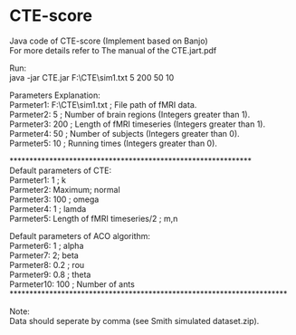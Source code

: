 # CTE-score
Java code of CTE-score (Implement based on Banjo)<br>
For more details refer to The manual of the CTE.jart.pdf <br>

Run:<br>
java -jar CTE.jar F:\\CTE\\sim1.txt 5 200 50 10 <br>


Parameters Explanation:<br>
Parmeter1: F:\\CTE\\sim1.txt ; File path of fMRI data.<br>
Parmeter2: 5 ;  Number of brain regions (Integers greater than 1).<br>
Parmeter3: 200 ; Length of fMRI timeseries (Integers greater than 1).<br>
Parmeter4: 50 ;  Number of subjects (Integers greater than 0).<br>
Parmeter5: 10 ; Running times (Integers greater than 0).<br>

*************************************************************<br>
Default parameters of CTE:<br>
Parmeter1: 1 ; k <br>
Parmeter2: Maximum;  normal<br>
Parmeter3: 100 ;  omega<br>
Parmeter4: 1  ;  lamda<br>
Parmeter5: Length of fMRI timeseries/2 ; m,n<br>

Default parameters of ACO algorithm:<br>
Parmeter6: 1 ; alpha <br>
Parmeter7: 2;  beta<br>
Parmeter8: 0.2 ;  rou<br>
Parmeter9: 0.8  ;  theta<br>
Parmeter10: 100 ; Number of ants<br>
**********************************************************************<br>

Note:<br>
Data should seperate by comma (see Smith simulated dataset.zip).<br>



